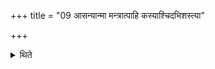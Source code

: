 +++
title = "09 आसन्यान्मा मन्त्रात्पाहि कस्याश्चिदभिशस्त्या"

+++

<details><summary>थिते</summary>

आसन्यान्मा मन्त्रात्पाहि कस्याश्चिदभिशस्त्या इति पुरा प्रातरनुवाकाज्जुहुयात् ९
</details>
